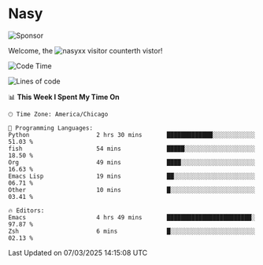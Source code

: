 # Nasy

<!--
<p align="center">
<img height="200" src="https://github-readme-stats.vercel.app/api?username=nasyxx&count_private=true&show_icons=true&theme=dracula&include_all_commits=true"/>
<img height="200" src="https://github-readme-stats.vercel.app/api/top-langs/?username=nasyxx&theme=dracula&hide=html,jupyter+notebook&count_private=true&show_icons=true"/>
</p>

  
----------------
-->

![Sponsor](https://img.shields.io/static/v1.svg?label=Sponsor&message=%E2%9D%A4&logo=GitHub&style=flat&color=pink)
 
Welcome, the ![nasyxx visitor counter](https://count.getloli.com/get/@nasyxx?theme=rule34)th vistor!
 
<!--START_SECTION:waka-->
![Code Time](http://img.shields.io/badge/Code%20Time-4%2C739%20hrs%209%20mins-blue)

![Lines of code](https://img.shields.io/badge/From%20Hello%20World%20I%27ve%20Written-6.3%20million%20lines%20of%20code-blue)

📊 **This Week I Spent My Time On** 

```text
🕑︎ Time Zone: America/Chicago

💬 Programming Languages: 
Python                   2 hrs 30 mins       █████████████░░░░░░░░░░░░   51.03 % 
fish                     54 mins             █████░░░░░░░░░░░░░░░░░░░░   18.50 % 
Org                      49 mins             ████░░░░░░░░░░░░░░░░░░░░░   16.63 % 
Emacs Lisp               19 mins             ██░░░░░░░░░░░░░░░░░░░░░░░   06.71 % 
Other                    10 mins             █░░░░░░░░░░░░░░░░░░░░░░░░   03.41 % 

🔥 Editors: 
Emacs                    4 hrs 49 mins       ████████████████████████░   97.87 % 
Zsh                      6 mins              █░░░░░░░░░░░░░░░░░░░░░░░░   02.13 % 
```


 Last Updated on 07/03/2025 14:15:08 UTC
<!--END_SECTION:waka-->

<!-- ![visitors](https://visitor-badge.laobi.icu/badge?page_id=nasyxx.nasyxx) -->
